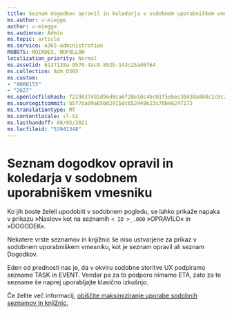 ```yaml
---
title: Seznam dogodkov opravil in koledarja v sodobnem uporabniškem vmesniku
ms.author: v-miegge
author: v-miegge
ms.audience: Admin
ms.topic: article
ms.service: o365-administration
ROBOTS: NOINDEX, NOFOLLOW
localization_priority: Normal
ms.assetid: 6137138a-9570-4ac9-892b-143c25ad6f64
ms.collection: Adm_O365
ms.custom:
- "9000153"
- "2627"
ms.openlocfilehash: f229837492d9ed8ca6f28e1dc4bc01f5ebec30438a868c1c9c25640e4003ccc8
ms.sourcegitcommit: b5f7da89a650d2915dc652449623c78be6247175
ms.translationtype: MT
ms.contentlocale: sl-SI
ms.lasthandoff: 08/05/2021
ms.locfileid: "53941348"
---
```

# <a name="task-and-calendar-event-list-in-modern-ui"></a>Seznam dogodkov opravil in koledarja v sodobnem uporabniškem vmesniku

Ko jih boste želeli upodobiti v sodobnem pogledu, se lahko prikaže napaka v prikazu »Naslov« kot na seznamih `< ID >_.000` »OPRAVILO« in »DOGODEK«.

Nekatere vrste seznamov in knjižnic še niso ustvarjene za prikaz v sodobnem uporabniškem vmesniku, kot je seznam opravil ali seznam Dogodkov.

Eden od prednosti nas je, da v okviru sodobne storitve UX podpiramo sezname TASK in EVENT. Vendar pa za to podporo nimamo ETA, zato za te sezname še naprej uporabljajte klasično izkušnjo.

Če želite več informacij, [obiščite maksimiziranje uporabe sodobnih seznamov in knjižnic.](https://docs.microsoft.com/sharepoint/dev/transform/modernize-userinterface-lists-and-libraries)
